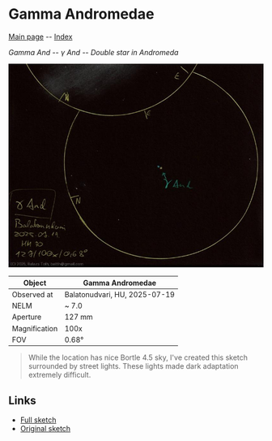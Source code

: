 # Gamma Andromedae

[Main page](../index.md) -- [Index](../pages/obj_index.md)

_Gamma And_ -- _γ And_ -- _Double star in Andromeda_  

![Gamma Andromedae](../img/gamma-and-20250722.jpg)

Object | Gamma Andromedae
-|-
Observed at | Balatonudvari, HU, 2025-07-19
NELM | ~ 7.0
Aperture | 127 mm
Magnification | 100x
FOV | 0.68°


> While the location has nice Bortle 4.5 sky, I've created
> this sketch surrounded by street lights. These lights made
> dark adaptation extremely difficult.

## Links

- [Full sketch](../img/m31-m32-gamma-and-20250722.jpg)
- [Original sketch](../scan/20250722_2.jpg)
